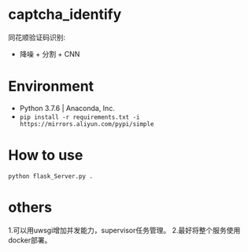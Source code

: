 # captcha_identify
同花顺验证码识别:
* 降噪 + 分割 + CNN


# Environment

* Python 3.7.6 | Anaconda, Inc.
* `pip install -r requirements.txt -i https://mirrors.aliyun.com/pypi/simple`

# How to use

    python flask_Server.py .

# others

1.可以用uwsgi增加并发能力，supervisor任务管理。
2.最好将整个服务使用docker部署。
